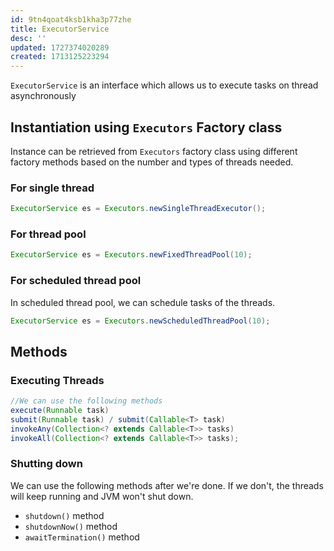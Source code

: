 ```yaml
---
id: 9tn4qoat4ksb1kha3p77zhe
title: ExecutorService
desc: ''
updated: 1727374020289
created: 1713125223294
---
```



`ExecutorService` is an interface which allows us to execute tasks on thread asynchronously


## Instantiation using `Executors` Factory class

Instance can be retrieved from `Executors` factory class using different factory methods based on the number and types of threads needed. 

### For single thread

```java
ExecutorService es = Executors.newSingleThreadExecutor();  
```

### For thread pool
    
```java
ExecutorService es = Executors.newFixedThreadPool(10); 
```    

### For scheduled thread pool
In scheduled thread pool, we can schedule tasks of the threads.

```java
ExecutorService es = Executors.newScheduledThreadPool(10); 
```

## Methods

### Executing Threads

```java
//We can use the following methods
execute(Runnable task)
submit(Runnable task) / submit(Callable<T> task)
invokeAny(Collection<? extends Callable<T>> tasks)
invokeAll(Collection<? extends Callable<T>> tasks);
```

### Shutting down

We can use the following methods after we're done. If we don't, the threads will keep running and JVM won't shut down.

- `shutdown()` method
- `shutdownNow()` method
- `awaitTermination()` method

